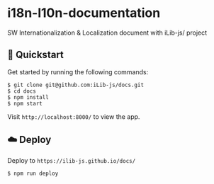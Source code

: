 # i18n-l10n-documentation

SW Internationalization & Localization document with iLib-js/ project


## 🚀 Quickstart

Get started by running the following commands:

```
$ git clone git@github.com:iLib-js/docs.git
$ cd docs
$ npm install
$ npm start
```

Visit `http://localhost:8000/` to view the app.

## ☁️ Deploy

Deploy to `https://ilib-js.github.io/docs/`

```
$ npm run deploy
```